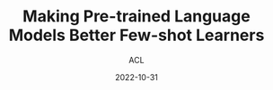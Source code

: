 ---
layout: seminar-post
title: "Making Pre-trained Language Models Better Few-shot Learners"
subtitle: 'ACL'
categories: NLP
tags: [Few-shot learning]
date: 2022-10-31
pdf_url: 'https://drive.google.com/file/d/1S6MAsFTrxt-LODuNHoRjmMMNV5wUracP/preview'
---
